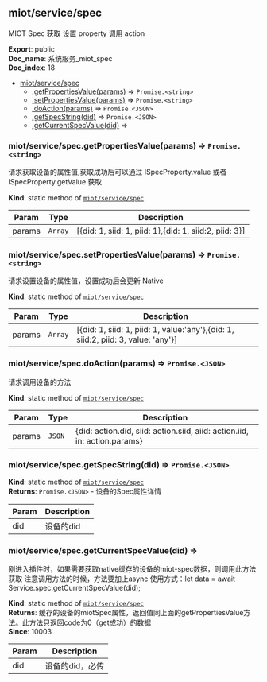 <a name="module_miot/service/spec"></a>

## miot/service/spec
MIOT Spec 获取 设置 property  调用 action

**Export**: public  
**Doc_name**: 系统服务_miot_spec  
**Doc_index**: 18  

* [miot/service/spec](#module_miot/service/spec)
    * [.getPropertiesValue(params)](#module_miot/service/spec.getPropertiesValue) ⇒ <code>Promise.&lt;string&gt;</code>
    * [.setPropertiesValue(params)](#module_miot/service/spec.setPropertiesValue) ⇒ <code>Promise.&lt;string&gt;</code>
    * [.doAction(params)](#module_miot/service/spec.doAction) ⇒ <code>Promise.&lt;JSON&gt;</code>
    * [.getSpecString(did)](#module_miot/service/spec.getSpecString) ⇒ <code>Promise.&lt;JSON&gt;</code>
    * [.getCurrentSpecValue(did)](#module_miot/service/spec.getCurrentSpecValue) ⇒

<a name="module_miot/service/spec.getPropertiesValue"></a>

### miot/service/spec.getPropertiesValue(params) ⇒ <code>Promise.&lt;string&gt;</code>
请求获取设备的属性值,获取成功后可以通过 ISpecProperty.value 或者 ISpecProperty.getValue 获取

**Kind**: static method of [<code>miot/service/spec</code>](#module_miot/service/spec)  

| Param | Type | Description |
| --- | --- | --- |
| params | <code>Array</code> | [{did: 1, siid: 1, piid: 1},{did: 1, siid:2, piid: 3}] |

<a name="module_miot/service/spec.setPropertiesValue"></a>

### miot/service/spec.setPropertiesValue(params) ⇒ <code>Promise.&lt;string&gt;</code>
请求设置设备的属性值，设置成功后会更新 Native

**Kind**: static method of [<code>miot/service/spec</code>](#module_miot/service/spec)  

| Param | Type | Description |
| --- | --- | --- |
| params | <code>Array</code> | [{did: 1, siid: 1, piid: 1, value:'any'},{did: 1, siid:2, piid: 3, value: 'any'}] |

<a name="module_miot/service/spec.doAction"></a>

### miot/service/spec.doAction(params) ⇒ <code>Promise.&lt;JSON&gt;</code>
请求调用设备的方法

**Kind**: static method of [<code>miot/service/spec</code>](#module_miot/service/spec)  

| Param | Type | Description |
| --- | --- | --- |
| params | <code>JSON</code> | {did: action.did, siid: action.siid, aiid: action.iid, in: action.params} |

<a name="module_miot/service/spec.getSpecString"></a>

### miot/service/spec.getSpecString(did) ⇒ <code>Promise.&lt;JSON&gt;</code>
**Kind**: static method of [<code>miot/service/spec</code>](#module_miot/service/spec)  
**Returns**: <code>Promise.&lt;JSON&gt;</code> - 设备的Spec属性详情  

| Param | Description |
| --- | --- |
| did | 设备的did |

<a name="module_miot/service/spec.getCurrentSpecValue"></a>

### miot/service/spec.getCurrentSpecValue(did) ⇒
刚进入插件时，如果需要获取native缓存的设备的miot-spec数据，则调用此方法获取
注意调用方法的时候，方法要加上async
使用方式：let data = await Service.spec.getCurrentSpecValue(did);

**Kind**: static method of [<code>miot/service/spec</code>](#module_miot/service/spec)  
**Returns**: 缓存的设备的miotSpec属性，返回值同上面的getPropertiesValue方法。此方法只返回code为0（get成功）的数据  
**Since**: 10003  

| Param | Description |
| --- | --- |
| did | 设备的did，必传 |

